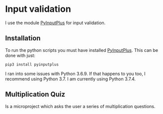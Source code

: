 # Input validation

I use the module [PyInputPlus](https://pyinputplus.readthedocs.io/en/latest/#) for input validation.

## Installation

To run the python scripts you must have installed [PyInputPlus](https://pyinputplus.readthedocs.io/en/latest/#). This can be done with just:

```
pip3 install pyinputplus
```

I ran into some issues with Python 3.6.9. If that happens to you too, I recommend using Python 3.7. I am currently using Python 3.7.4.

## Multiplication Quiz

Is a microproject which asks the user a series of multiplication questions.
